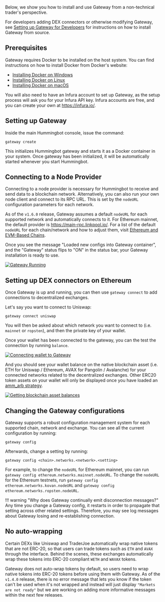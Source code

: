 Below, we show you how to install and use Gateway from a non-technical trader's perspective. 

For developers adding DEX connectors or otherwise modifying Gateway, see [Setting up Gateway for Developers](/developers/gateway/setup/) for instructions on how to install Gateway from source.

## Prerequisites

Gateway requires Docker to be installed on the host system. You can find instructions on how to install Docker from Docker's website:

* [Installing Docker on Windows](https://docs.docker.com/desktop/windows/install/)
* [Installing Docker on Linux](https://docs.docker.com/engine/install/ubuntu/)
* [Installing Docker on macOS](https://docs.docker.com/desktop/mac/install/)

You will also need to have an Infura account to set up Gateway, as the setup process will ask you for your Infura API key. Infura accounts are free, and you can create your own at https://infura.io/.

## Setting up Gateway

Inside the main Hummingbot console, issue the command:
```
gateway create
```

This initializes Hummingbot gateway and starts it as a Docker container in your system. Once gateway has been initialized, it will be automatically started whenever you start Hummingbot.

## Connecting to a Node Provider

Connecting to a node provider is necessary for Hummingbot to receive and send data to a blockchain network. Alternatively, you can also run your own node client and connect to its RPC URL. This is set by the `nodeURL` configuration parameters for each network.

As of the `v1.6.0` release, Gateway assumes a default `nodeURL` for each supported network and automatically connects to it. For Ethereum mainnet, the default provider is https://main-rpc.linkpool.io/. For a list of the default `nodeURL` for each chain/network and how to adjust them, visit [Ethereum and EVM-Based Chains](/gateway/chains/ethereum/).

Once you see the message "Loaded new configs into Gateway container", and the "Gateway" status flips to "ON" in the status bar, your Gateway installation is ready to use.

[![Gateway Running](/assets/img/gateway-create.png)](/assets/img/gateway-create.png)

## Setting up DEX connectors on Ethereum

Once Gateway is up and running, you can then use `gateway connect` to add connections to decentralized exchanges. 

Let's say you want to connect to Uniswap:
```
gateway connect uniswap
```

You will then be asked about which network you want to connect to (i.e. `mainnet` or `ropsten`), and then the private key of your wallet.

Once your wallet has been connected to the gateway, you can the test the connection by running `balance`.

[![Connecting wallet to Gateway](/assets/img/gateway-connect.png)](/assets/img/gateway-connect.png)

And you should see your wallet balance on the native blockchain asset (i.e. ETH for Uniswap / Ethereum, AVAX for Pangolin / Avalanche) for your connected networks related to the decentralized exchanges. Other ERC20 token assets on your wallet will only be displayed once you have loaded an [amm_arb strategy](/strategies/amm-arbitrage/).

[![Getting blockchain asset balances](/assets/img/gateway-balance.png)](/assets/img/gateway-balance.png)

## Changing the Gateway configurations

Gateway supports a robust configuration management system for each supported chain, network and exchange. You can see all the current configuration by running:
```
gateway config
```

Afterwards, change a setting by running:
```
gateway config <chain>.networks.<network>.<setting>
```

For example, to change the `nodeURL` for Ethereum mainnet, you can run `gateway config ethereum.networks.mainnet.nodeURL`. To change the `nodeURL` for the Ethereum testnets, run `gateway config ethereum.networks.kovan.nodeURL` and `gateway config ethereum.networks.ropsten.nodeURL`.

!!! warning "Why does Gateway continually emit disconnection messages?"
    Any time you change a Gateway config, it restarts in order to propagate that setting across other related settings. Therefore, you may see log messages about Gateway losing and re-establishing connection.

## No auto-wrapping

Certain DEXs like Uniswap and TraderJoe automatically wrap native tokens that are not ERC-20, so that users can trade tokens such as `ETH` and `AVAX` through the interface. Behind the scenes, these exchanges automatically wrap these tokens into ERC-20 compliant `WETH` and `WAVAX` tokens.

Gateway does not auto-wrap tokens by default, so users need to wrap native tokens into ERC-20 tokens before using them with Gateway. As of the `v1.4.0` release, there is no error message that lets you know if the token can't be used when it's not wrapped and instead will just display ``"Markets are not ready"`` but we are working on adding more informative messages within the next few releases.
